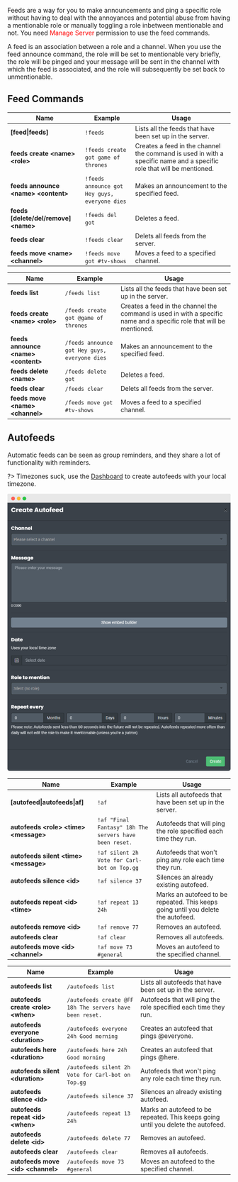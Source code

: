 Feeds are a way for you to make announcements and ping a specific role without having to deal with the annoyances and potential abuse from having a mentionable role or manually toggling a role inbetween mentionable and not. You need <span style="color: red;">Manage Server</span> permission to use the feed commands.

A feed is an association between a role and a channel. When you use the feed announce command, the role will be set to mentionable very briefly, the role will be pinged and your message will be sent in the channel with which the feed is associated, and the role will subsequently be set back to unmentionable.

## Feed Commands

<!-- tabs:start -->

<!-- tab:Prefix Commands -->
| Name              | Example           | Usage                                                                         |
| ----------------- | ----------------- | ----------------------------------------------------------------------------- |
| **[feed\|feeds]** | `!feeds`          | Lists all the feeds that have been set up in the server.                      |
| **feeds create \<name> \<role>** | `!feeds create got game of thrones` | Creates a feed in the channel the command is used in with a specific name and a specific role that will be mentioned. |
| **feeds announce \<name> \<content>** | `!feeds announce got Hey guys, everyone dies` | Makes an announcement to the specified feed. |
| **feeds [delete/del/remove] \<name>** | `!feeds del got` | Deletes a feed.                                            |
| **feeds clear**   | `!feeds clear`    | Delets all feeds from the server.                                             |
| **feeds move \<name> \<channel>** | `!feeds move got #tv-shows` | Moves a feed to a specified channel.                |

<!-- tab:Slash Commands -->
| Name              | Example           | Usage                                                                         |
| ----------------- | ----------------- | ----------------------------------------------------------------------------- |
| **feeds list**    | `/feeds list`     | Lists all the feeds that have been set up in the server.                      |
| **feeds create \<name> \<role>** | `/feeds create got @game of thrones` | Creates a feed in the channel the command is used in with a specific name and a specific role that will be mentioned. |
| **feeds announce \<name> \<content>** | `/feeds announce got Hey guys, everyone dies` | Makes an announcement to the specified feed. |
| **feeds delete \<name>** | `/feeds delete got` | Deletes a feed.                                                      |
| **feeds clear**   | `/feeds clear`    | Delets all feeds from the server.                                             |
| **feeds move \<name> \<channel>** | `/feeds move got #tv-shows` | Moves a feed to a specified channel.                |

<!-- tabs:end -->


## Autofeeds

Automatic feeds can be seen as group reminders, and they share a lot of functionality with reminders.

?> Timezones suck, use the [Dashboard](https://carl.gg) to create autofeeds with your local timezone.

![Autofeeds](_images/create_autofeed.png ':size=75%')

<!-- tabs:start -->

<!-- tab:Prefix Commands -->
| Name              | Example           | Usage                                                                         |
| ----------------- | ----------------- | ----------------------------------------------------------------------------- |
| **[autofeed\|autofeeds\|af]** | `!af` | Lists all autofeeds that have been set up in the server.                      |
| **autofeeds \<role> \<time> \<message>** | `!af "Final Fantasy" 18h The servers have been reset.` | Autofeeds that will ping the role specified each time they run. |
| **autofeeds silent \<time> \<message>** | `!af silent 2h Vote for Carl-bot on Top.gg` | Autofeeds that won't ping any role each time they run. |
| **autofeeds silence \<id>** | `!af silence 37` | Silences an already existing autofeed.                               |
| **autofeeds repeat \<id> \<time>** | `!af repeat 13 24h` | Marks an autofeed to be repeated. This keeps going until you delete the autofeed. |
| **autofeeds remove \<id>** | `!af remove 77` | Removes an autofeed.                                                   |
| **autofeeds clear** | `!af clear`     | Removes all autofeeds.                                                        |
| **autofeeds move \<id> \<channel>** | `!af move 73 #general` | Moves an autofeed to the specified channel.            |

<!-- tab:Slash Commands -->
| Name              | Example           | Usage                                                                         |
| ----------------- | ----------------- | ----------------------------------------------------------------------------- |
| **autofeeds list**| `/autofeeds list` | Lists all autofeeds that have been set up in the server.                      |
| **autofeeds create \<role> \<when>** | `/autofeeds create @FF 18h The servers have been reset.` | Autofeeds that will ping the role specified each time they run. |\
| **autofeeds everyone \<duration>** | `/autofeeds everyone 24h Good morning` | Creates an autofeed that pings @everyone. |
| **autofeeds here \<duration>** | `/autofeeds here 24h Good morning` | Creates an autofeed that pings @here.           |
| **autofeeds silent \<duration>** | `/autofeeds silent 2h Vote for Carl-bot on Top.gg` | Autofeeds that won't ping any role each time they run. |
| **autofeeds silence \<id>** | `/autofeeds silence 37` | Silences an already existing autofeed.                        |
| **autofeeds repeat \<id> \<when>** | `/autofeeds repeat 13 24h` | Marks an autofeed to be repeated. This keeps going until you delete the autofeed. |
| **autofeeds delete \<id>** | `/autofeeds delete 77` | Removes an autofeed.                                            |
| **autofeeds clear** | `/autofeeds clear` | Removes all autofeeds.                                                     |
| **autofeeds move \<id> \<channel>** | `/autofeeds move 73 #general` | Moves an autofeed to the specified channel.     |

<!-- tabs:end -->